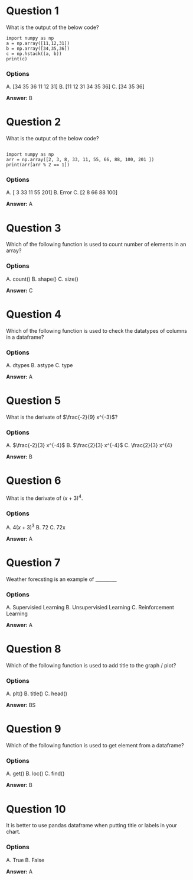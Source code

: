 # Question 1

What is the output of the below code?

````
import numpy as np
a = np.array([11,12,31])
b = np.array([34,35,36])
c = np.hstack((a, b))
print(c)

````
### Options

A. [34 35 36 11 12 31]
B. [11 12 31 34 35 36]
C. [34 35 36]

**Answer:** B

# Question 2

What is the output of the below code?

````

import numpy as np
arr = np.array([2, 3, 8, 33, 11, 55, 66, 88, 100, 201 ])
print(arr[arr % 2 == 1])

````

### Options

A. [  3  33  11  55 201]
B. Error
C. [2 8 66 88 100]

**Answer:** A

# Question 3

Which of the following function is used to count number of elements in an array?

### Options

A. count()
B. shape()
C. size()

**Answer:** C

# Question 4

Which of the following function is used to check the datatypes of columns in a dataframe?

### Options

A. dtypes
B. astype
C. type

**Answer:** A

# Question 5

What is the derivate of $\frac{-2}{9} x^{-3}$?

### Options

A. $\frac{-2}{3} x^{-4}$
B. $\frac{2}{3} x^{-4}$
C. \frac{2}{3} x^{4}

**Answer:** B

# Question 6

What is the derivate of $\left ( x + 3 \right )^{4}$.

### Options

A. $4\left ( x + 3 \right )^{3}$
B. 72
C. 72x

**Answer:** A

# Question 7

Weather forecsting is an example of _________

### Options

A. Supervisied Learning
B. Unsupervisied Learning
C. Reinforcement Learning

**Answer:** A

# Question 8

Which of the following function is used to add title to the graph / plot?

### Options

A. plt()
B. title()
C. head()

**Answer:** BS

# Question 9

Which of the following function is used to get element from a dataframe?

### Options

A. get()
B. loc()
C. find()

**Answer:** B

# Question 10

It is better to use pandas dataframe when putting title or labels in your chart.

### Options

A. True
B. False

**Answer:** A
